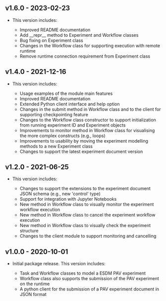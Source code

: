 v1.6.0 - 2023-02-23
-------------------

- This version includes:

  - Improved README documentation 
  - Add \_\_repr\_\_ method to Experiment and Workflow classes
  - Bug fixing on Experiment class
  - Changes in the Workflow class for supporting execution with remote runtime
  - Remove runtime connection requirement from Experiment class

v1.4.0 - 2021-12-16
-------------------

- This version includes:

  - Usage examples of the module main features
  - Improved README documentation
  - Extended Python client interface and help option
  - Changes in the submit method in Workflow class and to the client for supporting checkpointing feature
  - Changes to the Workflow class constructor to support initialization from running experiment ID and Experiment objects
  - Improvements to monitor method in Workflow class for visualising the more complex constructs (e.g., loops)
  - Improvements to usability by moving the experiment modelling methods to a new Experiment class
  - Changes to support the latest experiment document version

v1.2.0 - 2021-06-25
-------------------

- This version includes:

  - Changes to support the extensions to the experiment document JSON schema (e.g., new 'control' type)
  - Support for integration with Jupyter Notebooks
  - New method in Workflow class to visually monitor the experiment workflow execution
  - New method in Workflow class to cancel the experiment workflow execution
  - New method in Workflow class to visually check the experiment structure
  - Changes to the client module to support monitoring and cancelling 

v1.0.0 - 2020-10-01
-------------------

- Initial package release. This version includes:

  - Task and Workflow classes to model a ESDM PAV experiment
  - Workflow class also supports the submission of the PAV experiment on the runtime
  - A python client for the submission of a PAV experiment document in JSON format



